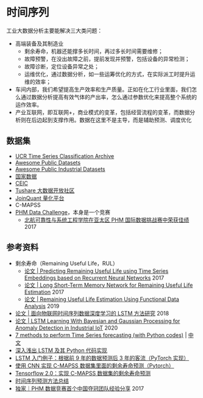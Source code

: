# 时间序列

工业大数据分析主要能解决三大类问题：
- 高端装备及其制造业
    - 剩余寿命，机器还能撑多长时间，再过多长时间需要维修；
    - 故障预警，在没出故障之前，提前发现并预警，包括设备的异常检测；
    - 故障诊断，定位设备异常之处；
    - 运维优化，通过数据分析，如一些运筹优化的方式，在实际派工时提升运维的效率；
- 车间内部，我们希望提高生产效率和生产质量。正如在化工行业里面，我们怎么通过数据分析提高有效气体的产出率，怎么通过参数优化来提高整个系统的运作效率。
- 产业互联网，即互联网+，商业模式的变革，包括经营流程的变革，而数据分析则在后边起到支撑作用。数据在这里不是主导，而是辅助预测、调度优化

## 数据集
- [UCR Time Series Classification Archive](https://www.cs.ucr.edu/~eamonn/time_series_data_2018/)
- [Awesome Public Datasets](https://github.com/awesomedata/awesome-public-datasets)
- [Awesome Public Industrial Datasets](https://github.com/makinarocks/awesome-industrial-machine-datasets)
- [国家数据](https://data.stats.gov.cn/)
- [CEIC](https://www.ceicdata.com/zh-hans)
- [Tushare 大数据开放社区](https://waditu.com/)
- [JoinQuant 量化平台](https://www.joinquant.com)
- C-MAPSS
- [PHM Data Challenge](https://phmsociety.org/conference/annual-conference-of-the-phm-society/annual-conference-of-the-prognostics-and-health-management-society-2015/phm-data-challenge-3/)，本身是一个竞赛
    - [北航可靠性与系统工程学院在亚太区 PHM 国际数据挑战赛中荣获佳绩](https://news.buaa.edu.cn/info/1004/32053.htm) 2017

## 参考资料
- 剩余寿命（Remaining Useful Life，RUL）
    - [论文 | Predicting Remaining Useful Life using Time Series Embeddings based on Recurrent Neural Networks](https://www.aminer.org/pub/5a260c8117c44a4ba8a30fe8/predicting-remaining-useful-life-using-time-series-embeddings-based-on-recurrent-neural) 2017
    - [论文 | Long Short-Term Memory Network for Remaining Useful Life Estimation](https://ieeexplore.ieee.org/document/7998311/) 2017
    - [论文 | Remaining Useful Life Estimation Using Functional Data Analysis](https://ieeexplore.ieee.org/document/8819420) 2019
- [论文 | 面向物联网时间序列数据深度学习的 LSTM 方法研究](http://gb.oversea.cnki.net/KCMS/detail/detail.aspx?filename=1018145823.nh&dbcode=CMFD&dbname=CMFDREF) 2018
- [论文 | LSTM Learning With Bayesian and Gaussian Processing for Anomaly Detection in Industrial IoT](https://ieeexplore.ieee.org/document/8896029) 2020 
- [7 methods to perform Time Series forecasting (with Python codes)](https://www.analyticsvidhya.com/blog/2018/02/time-series-forecasting-methods/) | [中文](https://zhuanlan.zhihu.com/p/77063373)
- [深入浅出 LSTM 及其 Python 代码实现](https://www.toutiao.com/i6787727144882536972/?wid=1619584235647)
- [LSTM 入门例子：根据前 9 年的数据预测后 3 年的客流（PyTorch 实现）](https://zhuanlan.zhihu.com/p/94757947)
- [使用 CNN 实现 C-MAPSS 数据集里面的剩余寿命预测（Pytorch）](https://blog.csdn.net/comli_cn/article/details/106713022)
- [Tensorflow 2.0：实现 C-MAPSS 数据集的剩余寿命预测](https://www.codeleading.com/article/70484399885/)
- [时间序列预测方法总结](https://zhuanlan.zhihu.com/p/67832773)
- [独家｜PHM 数据竞赛首个中国夺冠团队经验分享](https://kknews.cc/tech/5xxzoy8.html) 2017